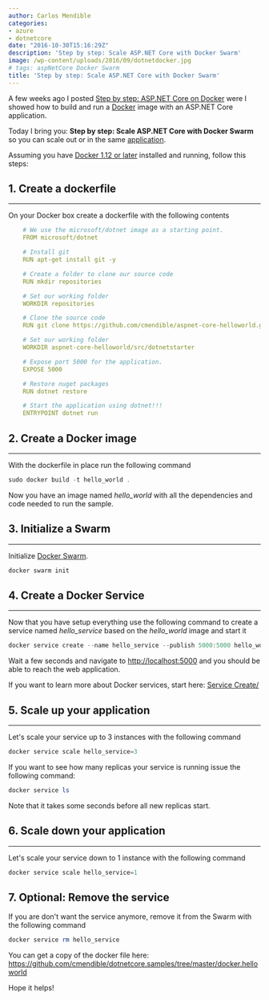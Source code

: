 ```yaml
---
author: Carlos Mendible
categories:
- azure
- dotnetcore
date: "2016-10-30T15:16:29Z"
description: 'Step by step: Scale ASP.NET Core with Docker Swarm'
image: /wp-content/uploads/2016/09/dotnetdocker.jpg
# tags: aspNetCore Docker Swarm
title: 'Step by step: Scale ASP.NET Core with Docker Swarm'
---
```

A few weeks ago I posted <a href="https://carlos.mendible.com/2016/09/26/step-by-step-asp-net-core-on-docker/" target="_blank">Step by step: ASP.NET Core on Docker</a> were I showed how to build and run a <a href="https://www.docker.com/" target="_blank">Docker</a> image with an ASP.NET Core application.

Today I bring you: **Step by step: Scale ASP.NET Core with Docker Swarm** so you can scale out or in the same [application](https://github.com/cmendible/dotnetcore.samples/tree/master/docker.helloworld).

Assuming you have <a href="https://www.docker.com/" target="_blank">Docker 1.12 or later</a> installed and running, follow this steps:

## 1. Create a dockerfile
---
On your Docker box create a dockerfile with the following contents 
    
``` yaml    
    # We use the microsoft/dotnet image as a starting point.
    FROM microsoft/dotnet

    # Install git
    RUN apt-get install git -y

    # Create a folder to clone our source code 
    RUN mkdir repositories

    # Set our working folder
    WORKDIR repositories

    # Clone the source code
    RUN git clone https://github.com/cmendible/aspnet-core-helloworld.git

    # Set our working folder
    WORKDIR aspnet-core-helloworld/src/dotnetstarter

    # Expose port 5000 for the application.    
    EXPOSE 5000

    # Restore nuget packages
    RUN dotnet restore

    # Start the application using dotnet!!!
    ENTRYPOINT dotnet run
```
## 2. Create a Docker image
---
With the dockerfile in place run the following command 
    
``` powershell
sudo docker build -t hello_world .
```

Now you have an image named <em>hello_world</em> with all the dependencies and code needed to run the sample.  
      
## 3. Initialize a Swarm
---
Initialize <a href="https://docs.docker.com/swarm/" target="_blank">Docker Swarm</a>.
          
``` powershell   
docker swarm init
```   
      
## 4. Create a Docker Service
---
Now that you have setup everything use the following command to create a service named <em>hello_service</em> based on the <em>hello_world</em> image and start it 
          
``` powershell   
docker service create --name hello_service --publish 5000:5000 hello_world
```

Wait a few seconds and navigate to <a href="http://localhost:5000" target="_blank">http://localhost:5000</a> and you should be able to reach the web application.
      
If you want to learn more about Docker services, start here: <a href="https://docs.docker.com/engine/reference/commandline/service_create/" target="_blank">Service Create/</a>
      
## 5. Scale up your application
---
Let's scale your service up to 3 instances with the following command 
          
``` powershell   
docker service scale hello_service=3
```

If you want to see how many replicas your service is running issue the following command:
         
``` powershell   
docker service ls
```

Note that it takes some seconds before all new replicas start.
            
## 6. Scale down your application
---            
Let's scale your service down to 1 instance with the following command 
                
``` powershell   
docker service scale hello_service=1
```
            
## 7. Optional: Remove the service
If you are don't want the service anymore, remove it from the Swarm with the following command 
                
``` powershell   
docker service rm hello_service
```

You can get a copy of the docker file here: <a href="https://github.com/cmendible/dotnetcore.samples/tree/master/docker.helloworld">https://github.com/cmendible/dotnetcore.samples/tree/master/docker.helloworld</a>
        
Hope it helps!    